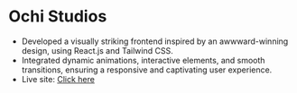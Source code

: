 # Ochi Studios
- Developed a visually striking frontend inspired by an awwward-winning design, using React.js and Tailwind CSS.
- Integrated dynamic animations, interactive elements, and smooth transitions, ensuring a responsive
and captivating user experience.
- Live site: [Click here](https://wespy-ochi.netlify.app/)
